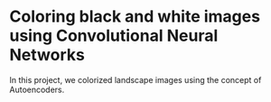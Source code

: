 # Coloring black and white images using Convolutional Neural Networks

In this project, we colorized landscape images using the concept of Autoencoders.
